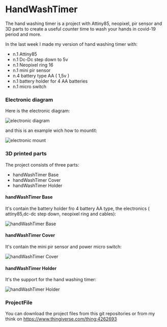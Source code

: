 # HandWashTimer
The hand washing timer is a project with Attiny85, neopixel, pir sensor and 3D parts to create a useful counter time to wash your hands in covid-19 period and more.

In the last week I made my version of hand washing timer with:

- n.1 Attiny85
- n.1 Dc-Dc step down to 5v
- n.1 Neopixel ring 16
- n.1 mini pir sensor
- n.4 battery type AA ( 1,5v )
- n.1 battery holder for 4 AA batteries
- n.1 micro switch

### Electronic diagram

Here is the electronic diagram:

![electronic diagram]("https://github.com/Mauroalfieri/HandWashTimer/blob/master/images/HandWashTimercircuit.jpg")

and this is an example wich how to mountit:

![electronic mount]("https://github.com/Mauroalfieri/HandWashTimer/blob/master/images/HandWashTimercircuitmounted.jpg")

### 3D printed parts

The project consists of three parts:

- handWashTimer Base
- handWashTimer Cover
- handWashTimer Holder

#### handWashTimer Base

It's contain the battery holder fro 4 battery AA type, the electronics ( attiny85,dc-dc step down, neopixel ring and cables):

![handWashTimer Base]("https://github.com/Mauroalfieri/HandWashTimer/blob/master/images/handWashTimerBase.png")

#### handWashTimer Cover

It's contain the mini pir sensor and power micro switch:

![handWashTimer Cover]("https://github.com/Mauroalfieri/HandWashTimer/blob/master/images/handWashTimerCover.png")

#### handWashTimer Holder

It's the support for the hand washing timer:

![handWashTimer Holder]("https://github.com/Mauroalfieri/HandWashTimer/blob/master/images/handWashTimerHolder.png")

### ProjectFile

You can download the project files from this git repositories or from my think on https://www.thingiverse.com/thing:4262693